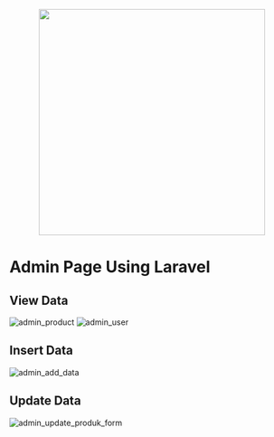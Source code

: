 <p align="center"><a href="https://laravel.com" target="_blank"><img src="https://raw.githubusercontent.com/laravel/art/master/logo-lockup/5%20SVG/2%20CMYK/1%20Full%20Color/laravel-logolockup-cmyk-red.svg" width="400"></a></p>

# Admin Page Using Laravel

## View Data
![admin_product](https://user-images.githubusercontent.com/83412242/233727663-166fe87a-0ece-453b-94d3-a31f0233df96.png)
![admin_user](https://user-images.githubusercontent.com/83412242/233727672-098b6b8b-4fa5-4e88-bfcb-f9faca10e5f1.png)

## Insert Data
![admin_add_data](https://user-images.githubusercontent.com/83412242/233728369-ae1c758c-5295-4ac1-9cd6-4021bbf8ace4.png)

## Update Data
![admin_update_produk_form](https://user-images.githubusercontent.com/83412242/233727668-68f3c374-97a1-4fa9-b9b0-649817a794c6.png)






